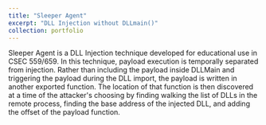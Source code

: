 ```yaml
---
title: "Sleeper Agent"
excerpt: "DLL Injection without DLLmain()"
collection: portfolio
---
```


Sleeper Agent is a DLL Injection technique developed for educational use in CSEC 559/659. In this technique, payload execution is temporally separated from injection. Rather than including the payload inside DLLMain and triggering the payload during the DLL import, the payload is written in another exported function. The location of that function is then discovered at a time of the attacker's choosing by finding walking the list of DLLs in the remote process, finding the base address of the injected DLL, and adding the offset of the payload function.
